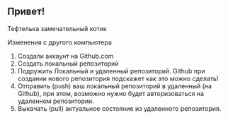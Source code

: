 ## Привет!

Тефтелька замечательный котик

Изменения с другого компьютера

1. Создали аккаунт на Github.com
2. Создать локальный репозиторий
3. Подружить Локальный и удаленный репозиторий. Github при 
создании нового репозитория подскажет как это можно сделать!
4. Отправить (push) ваш локальный репозиторий в удаленный (на Github), при этом, возможно нужно будет авторизоваться на удаленном репозитории.
5. Выкачать (pull) актуальное состояние из удаленного репозитория.

